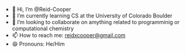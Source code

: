 - 👋 Hi, I’m @Reid-Cooper
- 🌱 I’m currently learning CS at the University of Colorado Boulder
- 💞️ I’m looking to collaborate on amything related to programminig or computational chemistry
- 📫 How to reach me: reidxcooper@gmail.com
- 😄 Pronouns: He/Him

<!---
Reid-Cooper/Reid-Cooper is a ✨ special ✨ repository because its `README.md` (this file) appears on your GitHub profile.
You can click the Preview link to take a look at your changes.
--->

